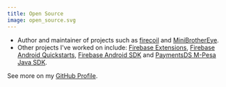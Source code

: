 ```yaml
---
title: Open Source
image: open_source.svg
---
```


- Author and maintainer of projects such as [firecoil](https://github.com/thatfiredev/firecoil) and
 [MiniBrotherEye](https://github.com/thatfiredev/MiniBrotherEye).
- Other projects I've worked on include:
 [Firebase Extensions](https://github.com/firebase/extensions),
 [Firebase Android Quickstarts](https://github.com/firebase/quickstart-android),
 [Firebase Android SDK](https://github.com/firebase/firebase-android-sdk) and
 [PaymentsDS M-Pesa Java SDK](https://github.com/paymentsds/mpesa-java-sdk).

 See more on my [GitHub Profile](https://github.com/thatfiredev).
